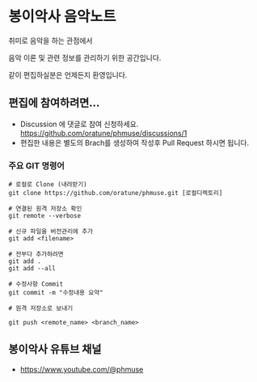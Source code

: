 # 봉이악사 음악노트

취미로 음악을 하는 관점에서

음악 이론 및 관련 정보를 관리하기 위한 공간입니다.

같이 편집하실분은 언제든지 환영입니다.

## 편집에 참여하려면...

  * Discussion 에 댓글로 참여 신청하세요. https://github.com/oratune/phmuse/discussions/1
  * 편집한 내용은 별도의 Brach를 생성하여 작성후 Pull Request 하시면 됩니다.

### 주요 GIT 명령어 ###

```
# 로컬로 Clone (내려받기)
git clone https://github.com/oratune/phmuse.git [로컬디렉토리]

# 연결된 원격 저장소 확인
git remote --verbose

# 신규 파일을 버전관리에 추가
git add <filename>

# 전부다 추가하려면
git add . 
git add --all 

# 수정사항 Commit
git commit -m "수정내용 요약"

# 원격 저장소로 보내기

git push <remote_name> <branch_name>

```


## 봉이악사 유튜브 채널

  * https://www.youtube.com/@phmuse

